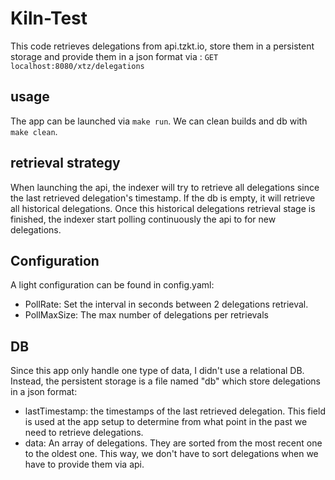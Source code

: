# Kiln-Test

This code retrieves delegations from api.tzkt.io, store them in a persistent storage and provide them in a json format via :
`GET localhost:8080/xtz/delegations`

## usage
The app can be launched via `make run`.
We can clean builds and db with `make clean`.


## retrieval strategy
When launching the api, the indexer will try to retrieve all delegations since the last retrieved delegation's timestamp. If the db is empty, it will retrieve all historical delegations.
Once this historical delegations retrieval stage is finished, the indexer start polling continuously the api to for new delegations.

## Configuration
A light configuration can be found in config.yaml:
- PollRate: Set the interval in seconds between 2 delegations retrieval.
- PollMaxSize: The max number of delegations per retrievals
## DB
Since this app only handle one type of data, I didn't use a relational DB. Instead, the persistent storage is a file named "db" which store delegations in a json format:
- lastTimestamp: the timestamps of the last retrieved delegation. This field is used at the app setup to determine from what point in the past we need to retrieve delegations.
- data: An array of delegations. They are sorted from the most recent one to the oldest one. This way, we don't have to sort delegations when we have to provide them via api.